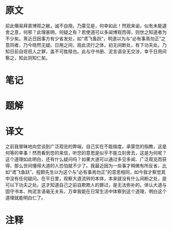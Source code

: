 # 原文
前此僭易拜禀博观之敝，诚不自揆。乃蒙见是，何幸如此！然观来谕，似有未能遽舍之意，何邪？此理甚明，何疑之有？若使道可以多闻博观而得，则世之知道者为不少矣。熹近日因事方有少省发处，如“鸢飞鱼跃”，明道以为与“必有事焉勿正”之意同者，乃今晓然无疑。日用之间，观此流行之体，初无间断处，有下功夫处。乃知日前自诳诳人之罪，盖不可胜赎也。此与守书册、泥言语全无交涉，幸于日用间察之，知此则知仁矣。

# 笔记

# 题解

# 译文
之前我冒昧地向您谈到广泛观览的弊端，自己实在不能揣度。承蒙您的指教，这是何等的幸事！然而看到您的来信，听您的意思是似乎不能立刻舍去，这是为何呢？这个道理如此明白，还有什么疑问吗？如果大道可以通过多见多闻、广泛观览而获得，那么世间懂得大道的人恐怕就不少了。我最近因为一些事才稍微有所反省，比如“鸢飞鱼跃”，程颢先生以为这个与“必有事焉勿正”的意思相同，如今我才察觉其中没有任何疑问。在平日里，观察大道流转的本体，本来就没有什么间断之处，是可以下功夫之处。这才知道自己之前自欺欺人的罪过，是无法弥补的。体认大道与固守书本、拘泥言语毫无关系，万幸我能在日常生活中体察到这个道理，明白这个道理就能明白仁了。
# 注释